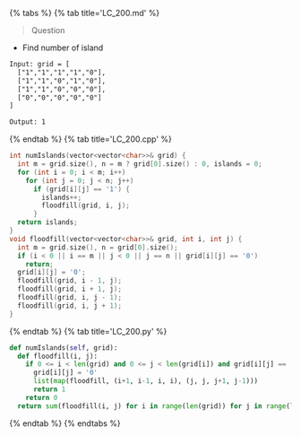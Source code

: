 {% tabs %}
{% tab title='LC_200.md' %}

> Question

* Find number of island

```txt
Input: grid = [
  ["1","1","1","1","0"],
  ["1","1","0","1","0"],
  ["1","1","0","0","0"],
  ["0","0","0","0","0"]
]

Output: 1
```

{% endtab %}
{% tab title='LC_200.cpp' %}

```cpp
int numIslands(vector<vector<char>>& grid) {
  int m = grid.size(), n = m ? grid[0].size() : 0, islands = 0;
  for (int i = 0; i < m; i++)
    for (int j = 0; j < n; j++)
      if (grid[i][j] == '1') {
        islands++;
        floodfill(grid, i, j);
      }
  return islands;
}
void floodfill(vector<vector<char>>& grid, int i, int j) {
  int m = grid.size(), n = grid[0].size();
  if (i < 0 || i == m || j < 0 || j == n || grid[i][j] == '0')
    return;
  grid[i][j] = '0';
  floodfill(grid, i - 1, j);
  floodfill(grid, i + 1, j);
  floodfill(grid, i, j - 1);
  floodfill(grid, i, j + 1);
}
```

{% endtab %}
{% tab title='LC_200.py' %}

```py
def numIslands(self, grid):
  def floodfill(i, j):
    if 0 <= i < len(grid) and 0 <= j < len(grid[i]) and grid[i][j] == '1':
      grid[i][j] = '0'
      list(map(floodfill, (i+1, i-1, i, i), (j, j, j+1, j-1)))
      return 1
    return 0
  return sum(floodfill(i, j) for i in range(len(grid)) for j in range(len(grid[i])))
```

{% endtab %}
{% endtabs %}
